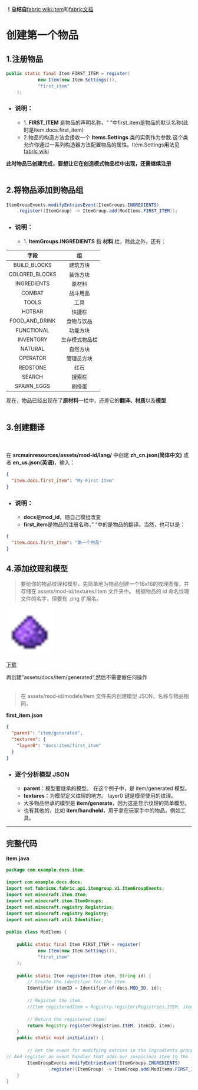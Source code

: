 **！总结自**[fabric wiki:item](https://wiki.fabricmc.net/zh_cn:tutorial:items)和[fabric文档](https://docs.fabricmc.net/zh_cn/1.21/develop/items/first-item)
# 创建第一个物品
## 1.注册物品
```java
public static final Item FIRST_ITEM = register(
            new Item(new Item.Settings()),
            "first_item"
    );
```
- ### 说明：
  - 1\. **FIRST_ITEM** 是物品的声明名称，“ ”中first_item是物品的默认名称(此时是item.docs.first_item)
  - 2\.物品的构造方法会接收一个 **Items.Settings** 类的实例作为参数.这个类允许你通过一系列构造器方法配置物品的属性。Item.Settings用法见[fabric wiki](https://wiki.fabricmc.net/zh_cn:tutorial:items_docs)

**此时物品已创建完成，要想让它在创造模式物品栏中出现，还需继续注册**
<br><br>
## 2.将物品添加到物品组
```java
ItemGroupEvents.modifyEntriesEvent(ItemGroups.INGREDIENTS)
    .register((ItemGroup) -> ItemGroup.add(ModItems.FIRST_ITEM));
```
- ### 说明：
  - 1\. **ItemGroups.INGREDIENTS** 指 **材料** 栏，除此之外，还有：

| 字段 | 组 |
|:-------:|:-------:|
| BUILD_BLOCKS | 建筑方块  |
| COLORED_BLOCKS | 装饰方块 |
| INGREDIENTS | 原材料 |
| COMBAT | 战斗用品 |
| TOOLS | 工具 |
| HOTBAR |快捷栏|
| FOOD_AND_DRINK | 食物与饮品 |
| FUNCTIONAL | 功能方块 |
| INVENTORY | 生存模式物品栏 |
| NATURAL | 自然方块 |
| OPERATOR | 管理员方块 |
| REDSTONE | 红石 |
| SEARCH | 搜索栏 |
| SPAWN_EGGS | 刷怪蛋 |

现在，物品已经出现在了**原材料**一栏中，还差它的**翻译、材质**以及**模型**
<br><br>
## 3.创建翻译
<br><br>
在 **srcmainresources/assets/mod-id/lang/** 中创建 **zh_cn.json(简体中文)** 或者 **en_us.json(英语)**，输入：
```json
{
  "item.docs.first_item": "My First Item"
}
```
- ### 说明：
  - **docs**是**mod_id**，随自己模组改变
  - **first_item**是物品的注册名称，” “中的是物品的翻译。当然，也可以是：
```json
{
  "item.docs.first_item": "第一个物品"
}
```
## 4.添加纹理和模型
>要给你的物品纹理和模型，先简单地为物品创建一个16x16的纹理图像，并存储在 assets/mod-id/textures/item 文件夹中。 根据物品的 id 命名纹理文件的名字，但要有 .png 扩展名。

<img src="first_item.png" width="128" height="128">

[下载](./first_item.png)

再创建”assets/docs/item/generated“,然后不需要做任何操作
<br><br>
>在 assets/mod-id/models/item 文件夹内创建模型 JSON，名称与物品相同，

**first_item.json**
```json
{
  "parent": "item/generated",
  "textures": {
    "layer0": "docs:item/first_item"
  }
}
```
- ### 逐个分析模型 JSON
  - **parent**：模型要继承的模型。 在这个例子中，是 item/generated 模型。
  - **textures**：为模型定义纹理的地方。 layer0 键是模型使用的纹理。
  - 大多物品继承的模型是 **item/generate**，因为这是显示纹理的简单模型。
  - 也有其他的，比如 **item/handheld**，用于拿在玩家手中的物品，例如工具。

---
## 完整代码
**item.java**
```java
package com.example.docs.item;

import com.example.docs.docs;
import net.fabricmc.fabric.api.itemgroup.v1.ItemGroupEvents;
import net.minecraft.item.Item;
import net.minecraft.item.ItemGroups;
import net.minecraft.registry.Registries;
import net.minecraft.registry.Registry;
import net.minecraft.util.Identifier;

public class ModItems {

    public static final Item FIRST_ITEM = register(
            new Item(new Item.Settings()),
            "first_item"
    );

    public static Item register(Item item, String id) {
        // Create the identifier for the item.
        Identifier itemID = Identifier.of(docs.MOD_ID, id);

        // Register the item.
        //Item registeredItem = Registry.register(Registries.ITEM, itemID, item);

        // Return the registered item!
        return Registry.register(Registries.ITEM, itemID, item);
    }
    public static void initialize() {

        // Get the event for modifying entries in the ingredients group.
// And register an event handler that adds our suspicious item to the ingredients group.
        ItemGroupEvents.modifyEntriesEvent(ItemGroups.INGREDIENTS)
                .register((ItemGroup) -> ItemGroup.add(ModItems.FIRST_ITEM));
    }
}
```